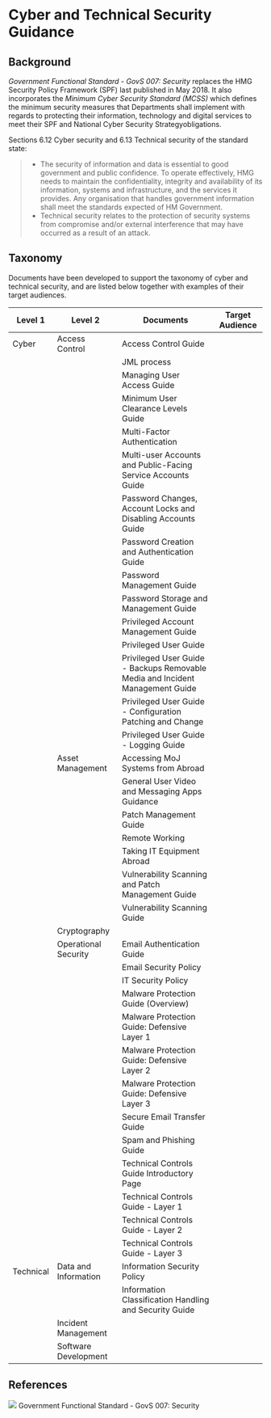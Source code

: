 # Cyber and Technical Security Guidance

## Background

*Government Functional Standard - GovS 007: Security* replaces the HMG Security Policy Framework (SPF) last published in May 2018. It also incorporates the *Minimum Cyber Security Standard (MCSS)* which defines the minimum security measures that Departments shall implement with regards to protecting their information, technology and digital services to meet their SPF and National Cyber Security Strategyobligations.

Sections 6.12 Cyber security and 6.13 Technical security of the standard state:

> - The security of information and data is essential to good government and public confidence. To operate effectively, HMG needs to maintain the confidentiality, integrity and availability of its information, systems and infrastructure, and the services it provides. Any organisation that handles government information shall meet the standards expected of HM Government.
> - Technical security relates to the protection of security systems from compromise and/or external interference that may have occurred as a result of an attack.

## Taxonomy

Documents have been developed to support the taxonomy of cyber and technical security, and are listed below together with examples of their target audiences.

| Level 1 | Level 2 | Documents | Target Audience |
| --- | --- | --- | --- |
| Cyber | Access Control | Access Control Guide | |
| | | JML process | |
| | | Managing User Access Guide | |
| | | Minimum User Clearance Levels Guide | |
| | | Multi-Factor Authentication | |
| | | Multi-user Accounts and Public-Facing Service Accounts Guide | |
| | | Password Changes, Account Locks and Disabling Accounts Guide | |
| | | Password Creation and Authentication Guide | |
| | | Password Management Guide | |
| | | Password Storage and Management Guide | |
| | | Privileged Account Management Guide | |
| | | Privileged User Guide | |
| | | Privileged User Guide - Backups Removable Media and Incident Management Guide | |
| | | Privileged User Guide - Configuration Patching and Change | |
| | | Privileged User Guide - Logging Guide |
| | Asset Management | Accessing MoJ Systems from Abroad | |
| | | General User Video and Messaging Apps Guidance | |
| | | Patch Management Guide | |
| | | Remote Working | |
| | | Taking IT Equipment Abroad | |
| | | Vulnerability Scanning and Patch Management Guide | |
| | | Vulnerability Scanning Guide | |
| | Cryptography |
| | Operational Security | Email Authentication Guide | |
| | | Email Security Policy | |
| | | IT Security Policy | |
| | | Malware Protection Guide (Overview) | |
| | | Malware Protection Guide: Defensive Layer 1 | |
| | | Malware Protection Guide: Defensive Layer 2 | |
| | | Malware Protection Guide: Defensive Layer 3 | |
| | | Secure Email Transfer Guide | |
| | | Spam and Phishing Guide | |
| | | Technical Controls Guide Introductory Page | |
| | | Technical Controls Guide - Layer 1 | |
| | | Technical Controls Guide - Layer 2 | |
| | | Technical Controls Guide - Layer 3 | |
| Technical | Data and Information | Information Security Policy | |
| | | Information Classification Handling and Security Guide | |
| | Incident Management |
| | Software Development |

## References

![](https://github.com/ministryofjustice/security-guidance/blob/Local/images/GovS_007_Thumbnail.png) Government Functional Standard - GovS 007: Security
